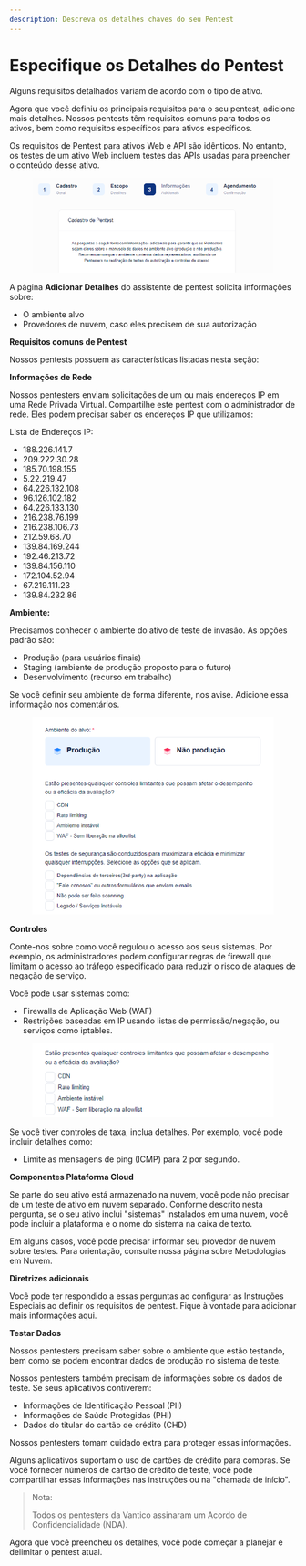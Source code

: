 ```yaml
---
description: Descreva os detalhes chaves do seu Pentest
---
```


# Especifique os Detalhes do Pentest

Alguns requisitos detalhados variam de acordo com o tipo de ativo.



Agora que você definiu os principais requisitos para o seu pentest, adicione mais detalhes. Nossos pentests têm requisitos comuns para todos os ativos, bem como requisitos específicos para ativos específicos.

Os requisitos de Pentest para ativos Web e API são idênticos. No entanto, os testes de um ativo Web incluem testes das APIs usadas para preencher o conteúdo desse ativo.

<figure><img src="../../../.gitbook/assets/4.png" alt=""><figcaption></figcaption></figure>



A página **Adicionar Detalhes** do assistente de pentest solicita informações sobre:

* O ambiente alvo
* Provedores de nuvem, caso eles precisem de sua autorização



**Requisitos comuns de Pentest**

Nossos pentests possuem as características listadas nesta seção:



**Informações de Rede**

Nossos pentesters enviam solicitações de um ou mais endereços IP em uma Rede Privada Virtual. Compartilhe este pentest com o administrador de rede. Eles podem precisar saber os endereços IP que utilizamos:

Lista de Endereços IP:

* 188.226.141.7
* 209.222.30.28
* 185.70.198.155
* 5.22.219.47
* 64.226.132.108
* 96.126.102.182
* 64.226.133.130
* 216.238.76.199
* 216.238.106.73
* 212.59.68.70
* 139.84.169.244
* 192.46.213.72
* 139.84.156.110
* 172.104.52.94
* 67.219.111.23
* 139.84.232.86



**Ambiente:**

Precisamos conhecer o ambiente do ativo de teste de invasão. As opções padrão são:

* Produção (para usuários finais)
* Staging (ambiente de produção proposto para o futuro)
* Desenvolvimento (recurso em trabalho)

Se você definir seu ambiente de forma diferente, nos avise. Adicione essa informação nos comentários.

<figure><img src="../../../.gitbook/assets/5.png" alt=""><figcaption></figcaption></figure>



**Controles**

Conte-nos sobre como você regulou o acesso aos seus sistemas. Por exemplo, os administradores podem configurar regras de firewall que limitam o acesso ao tráfego especificado para reduzir o risco de ataques de negação de serviço.

Você pode usar sistemas como:

* Firewalls de Aplicação Web (WAF)
* Restrições baseadas em IP usando listas de permissão/negação, ou serviços como iptables.

<figure><img src="../../../.gitbook/assets/6.png" alt=""><figcaption></figcaption></figure>



Se você tiver controles de taxa, inclua detalhes. Por exemplo, você pode incluir detalhes como:

* Limite as mensagens de ping (ICMP) para 2 por segundo.



**Componentes Plataforma Cloud**

Se parte do seu ativo está armazenado na nuvem, você pode não precisar de um teste de ativo em nuvem separado. Conforme descrito nesta pergunta, se o seu ativo inclui "sistemas" instalados em uma nuvem, você pode incluir a plataforma e o nome do sistema na caixa de texto.



Em alguns casos, você pode precisar informar seu provedor de nuvem sobre testes. Para orientação, consulte nossa página sobre Metodologias em Nuvem.



**Diretrizes adicionais**

Você pode ter respondido a essas perguntas ao configurar as Instruções Especiais ao definir os requisitos de pentest. Fique à vontade para adicionar mais informações aqui.



**Testar Dados**

Nossos pentesters precisam saber sobre o ambiente que estão testando, bem como se podem encontrar dados de produção no sistema de teste.

Nossos pentesters também precisam de informações sobre os dados de teste. Se seus aplicativos contiverem:

* Informações de Identificação Pessoal (PII)
* Informações de Saúde Protegidas (PHI)
* Dados do titular do cartão de crédito (CHD)

Nossos pentesters tomam cuidado extra para proteger essas informações.

Alguns aplicativos suportam o uso de cartões de crédito para compras. Se você fornecer números de cartão de crédito de teste, você pode compartilhar essas informações nas instruções ou na "chamada de início".



> Nota:
>
> Todos os pentesters da Vantico assinaram um Acordo de Confidencialidade (NDA).



Agora que você preencheu os detalhes, você pode começar a planejar e delimitar o pentest atual.
